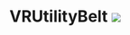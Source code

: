 # VRUtilityBelt <img src="https://api.travis-ci.org/FennecLabsLtd/VRUtilityBelt.svg?branch=master" />
